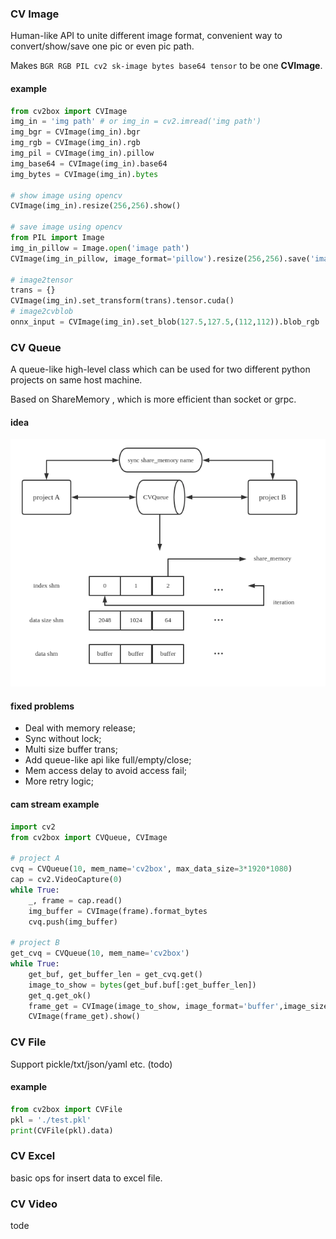 ### CV Image

Human-like API to unite different image format, convenient way to convert/show/save one pic or even pic path.

Makes `BGR RGB PIL cv2 sk-image bytes base64 tensor` to be one **CVImage**.

#### example

```python
from cv2box import CVImage
img_in = 'img path' # or img_in = cv2.imread('img path')
img_bgr = CVImage(img_in).bgr
img_rgb = CVImage(img_in).rgb
img_pil = CVImage(img_in).pillow
img_base64 = CVImage(img_in).base64
img_bytes = CVImage(img_in).bytes

# show image using opencv
CVImage(img_in).resize(256,256).show()

# save image using opencv
from PIL import Image
img_in_pillow = Image.open('image path')
CVImage(img_in_pillow, image_format='pillow').resize(256,256).save('image save path')

# image2tensor
trans = {}
CVImage(img_in).set_transform(trans).tensor.cuda()
# image2cvblob
onnx_input = CVImage(img_in).set_blob(127.5,127.5,(112,112)).blob_rgb

```

### CV Queue

A queue-like high-level class which can be used for two different python projects on same host machine.

Based on ShareMemory , which is more efficient than socket or grpc.

#### idea

![CVQueue](./src/cvqueue.png)

#### fixed problems

- Deal with memory release;
- Sync without lock;
- Multi size buffer trans;
- Add queue-like api like full/empty/close;
- Mem access delay to avoid access fail;
- More retry logic;

#### cam stream example

```python
import cv2
from cv2box import CVQueue, CVImage

# project A
cvq = CVQueue(10, mem_name='cv2box', max_data_size=3*1920*1080)
cap = cv2.VideoCapture(0)
while True:
    _, frame = cap.read()
    img_buffer = CVImage(frame).format_bytes
    cvq.push(img_buffer)
    
# project B
get_cvq = CVQueue(10, mem_name='cv2box')
while True:
    get_buf, get_buffer_len = get_cvq.get()
    image_to_show = bytes(get_buf.buf[:get_buffer_len])
    get_q.get_ok()
    frame_get = CVImage(image_to_show, image_format='buffer',image_size=(frame_height, frame_width, 3)).bgr
    CVImage(frame_get).show()
```

### CV File

Support pickle/txt/json/yaml etc. (todo)

#### example

```python
from cv2box import CVFile
pkl = './test.pkl'
print(CVFile(pkl).data)
```

### CV Excel

basic ops for insert data to excel file.

### CV Video

tode